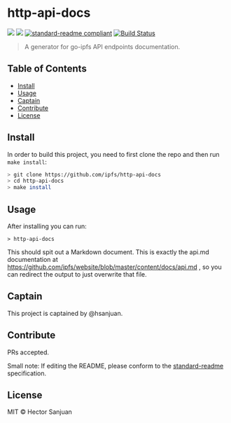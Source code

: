# http-api-docs


[![](https://img.shields.io/badge/made%20by-Protocol%20Labs-blue.svg?style=flat-square)](http://ipn.io)
[![](https://img.shields.io/badge/project-IPFS-blue.svg?style=flat-square)](http://ipfs.io/)
[![standard-readme compliant](https://img.shields.io/badge/standard--readme-OK-green.svg?style=flat-square)](https://github.com/RichardLitt/standard-readme)
[![Build Status](https://travis-ci.org/ipfs/ipfs-http-api-docs.svg?branch=master)](https://travis-ci.org/ipfs/ipfs-http-api-docs)

> A generator for go-ipfs API endpoints documentation.

## Table of Contents

- [Install](#install)
- [Usage](#usage)
- [Captain](#captain)
- [Contribute](#contribute)
- [License](#license)

## Install

In order to build this project, you need to first clone the repo and then run `make install`:

```sh
> git clone https://github.com/ipfs/http-api-docs
> cd http-api-docs
> make install
```

## Usage

After installing you can run:

```
> http-api-docs
```

This should spit out a Markdown document. This is exactly the api.md documentation at https://github.com/ipfs/website/blob/master/content/docs/api.md , so you can redirect the output to just overwrite that file.

## Captain

This project is captained by @hsanjuan.

## Contribute

PRs accepted.

Small note: If editing the README, please conform to the [standard-readme](https://github.com/RichardLitt/standard-readme) specification.

## License

MIT © Hector Sanjuan
